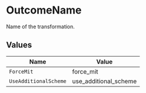 # OutcomeName

Name of the transformation.


## Values

| Name                  | Value                 |
| --------------------- | --------------------- |
| `ForceMit`            | force_mit             |
| `UseAdditionalScheme` | use_additional_scheme |